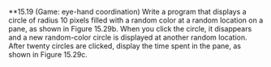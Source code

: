 **15.19 (Game: eye-hand coordination) Write a program that displays a circle of radius 10 pixels filled with a random color at a random location on a pane, as shown in Figure 15.29b. When you click the circle, it disappears and a new random-color circle is displayed at another random location. After twenty circles are clicked, display the time spent in the pane, as shown in Figure 15.29c.
